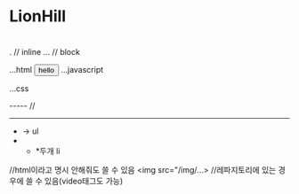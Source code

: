 # LionHill <h1>
## <h2>
### <h3>

. // inline
... // block

...html
<input type=button value="hello">
...javascript

...css

----- //<hr>

* -> ul
* *  *두개 li
 
 //html이라고 명시 안해줘도 쓸 수 있음
<img src="/img/...> //레파지토리에 있는 경우에 쓸 수 있음(video태그도 가능) 
<a>



